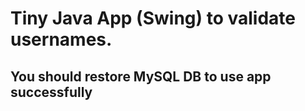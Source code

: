 # Tiny Java App (Swing) to validate usernames.

## You should restore MySQL DB to use app successfully

 
